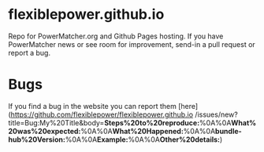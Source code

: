 # flexiblepower.github.io
Repo for PowerMatcher.org and Github Pages hosting. If you have PowerMatcher news or see room for improvement, send-in a pull request or report a bug.

# Bugs
If you find a bug in the website you can report them [here](https://github.com/flexiblepower/flexiblepower.github.io
/issues/new?title=Bug:My%20Title&body=**Steps%20to%20reproduce:**%0A%0A**What%20was%20expected:**%0A%0A**What%20Happened:**%0A%0A**bundle-hub%20Version:**%0A%0A**Example:**%0A%0A**Other%20details:**)
